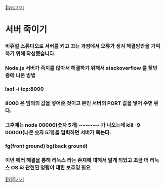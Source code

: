 [🔼위로가기](https://github.com/IgnacioSEO/TIL/tree/main/%EC%98%A4%EB%A5%98%ED%95%B4%EA%B2%B0#table-of-contents)

# 서버 죽이기

### 비쥬얼 스튜디오로 서버를 키고 끄는 과정에서 오류가 생겨 해결방안을 기억하기 위해 작성했습니다.

### Node.js 서버가 죽지를 않아서 해결하기 위해서 stackoverflow 를 찾던 중에 나온 방법

### lsof -i tcp:8000

### 8000 은 임의의 값을 넣어준 것이고 본인 서버의 PORT 값을 넣어 주면 된다.

### 그후에는 node 00000(숫자 5개) ~~~~~~ 가 나오는데 kill -9 00000(나온 숫자 5개)을 입력하면 서버가 죽는다.

### fg(front ground) bg(back ground)

### 이번 에러 해결을 통해 리눅스 라는 존재에 대해서 알게 되었고 조금 더 리눅스 OS 와 관련된 명령어 대한 보추잉 필요

[🔼위로가기](https://github.com/IgnacioSEO/TIL/tree/main/%EC%98%A4%EB%A5%98%ED%95%B4%EA%B2%B0#table-of-contents)
